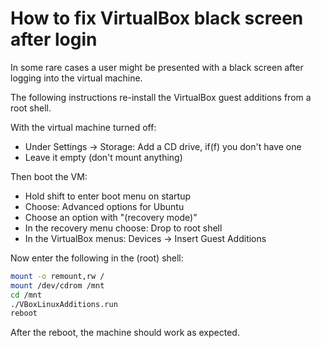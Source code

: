 # How to fix VirtualBox black screen after login

In some rare cases a user might be presented with a black screen after logging into the virtual machine.

The following instructions re-install the VirtualBox guest additions from a root shell. 

With the virtual machine turned off:
* Under Settings -> Storage: Add a CD drive, if(f) you don't have one
* Leave it empty (don't mount anything)

Then boot the VM:
* Hold shift to enter boot menu on startup
* Choose: Advanced options for Ubuntu
* Choose an option with "(recovery mode)"
* In the recovery menu choose: Drop to root shell
* In the VirtualBox menus: Devices -> Insert Guest Additions

Now enter the following in the (root) shell:

```sh
mount -o remount,rw /
mount /dev/cdrom /mnt
cd /mnt
./VBoxLinuxAdditions.run
reboot
```

After the reboot, the machine should work as expected.
